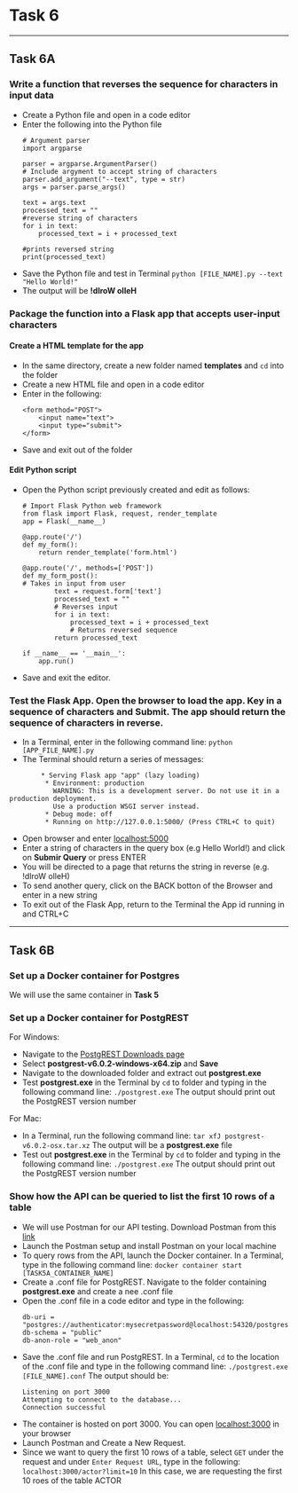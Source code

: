 #   Task 6
****
##  Task 6A
### Write a function that reverses the sequence for characters in input data
-   Create a Python file and open in a code editor
-   Enter the following into the Python file
    ```
    # Argument parser
    import argparse

    parser = argparse.ArgumentParser()
    # Include argyment to accept string of characters
    parser.add_argument("--text", type = str)
    args = parser.parse_args()

    text = args.text
    processed_text = ""
    #reverse string of characters
    for i in text:
        processed_text = i + processed_text

    #prints reversed string
    print(processed_text)
    ```
-   Save the Python file and test in Terminal
    `python [FILE_NAME].py --text "Hello World!"`
-   The output will be **!dlroW olleH**

### Package the function into a Flask app that accepts user-input characters
####    Create a HTML template for the app
-   In the same directory, create a new folder named **templates** and `cd` into the folder
-   Create a new HTML file and open in a code editor
-   Enter in the following:
    ```
    <form method="POST">
        <input name="text">
        <input type="submit">
    </form>
    ```
-   Save and exit out of the folder
####    Edit Python script
-   Open the Python script previously created and edit as follows:
    ```
    # Import Flask Python web framework
    from flask import Flask, request, render_template
    app = Flask(__name__)

    @app.route('/')
    def my_form():
        return render_template('form.html')

    @app.route('/', methods=['POST'])
    def my_form_post():
    # Takes in input from user
            text = request.form['text']
            processed_text = ""
            # Reverses input
            for i in text:
                processed_text = i + processed_text
                # Returns reversed sequence
            return processed_text

    if __name__ == '__main__':
        app.run()
    ```
-   Save and exit the editor.

### Test the Flask App. Open the browser to load the app. Key in a sequence of characters and Submit. The app should return the sequence of characters in reverse.
-   In a Terminal, enter in the following command line:
    `python [APP_FILE_NAME].py`
-   The Terminal should return a series of messages:
```
        * Serving Flask app "app" (lazy loading)
         * Environment: production
           WARNING: This is a development server. Do not use it in a production deployment.
           Use a production WSGI server instead.
         * Debug mode: off
         * Running on http://127.0.0.1:5000/ (Press CTRL+C to quit)
```

-   Open browser and enter [localhost:5000](localhost:5000)
-   Enter a string of characters in the query box (e.g Hello World!) and click on **Submir Query** or press ENTER
-   You will be directed to a page that returns the string in reverse (e.g. !dlroW olleH)
-   To send another query, click on the BACK botton of the Browser and enter in a new string
-   To exit out of the Flask App, return to the Terminal the App id running in and CTRL+C
****
##  Task 6B
### Set up a Docker container for Postgres
We will use the same container in **Task 5**

### Set up a Docker container for PostgREST
For Windows:
-   Navigate to the [PostgREST Downloads page](https://github.com/PostgREST/postgrest/releases/tag/v6.0.2)
-   Select **postgrest-v6.0.2-windows-x64.zip** and **Save**
-   Navigate to the downloaded folder and extract out **postgrest.exe**
-   Test **postgrest.exe** in the Terminal by `cd` to folder and typing in the following command line:
    `./postgrest.exe`
The output should print out the PostgREST version number

For Mac:
-   In a Terminal, run the following command line:
    `tar xfJ postgrest-v6.0.2-osx.tar.xz`
The output will be a **postgrest.exe** file
-   Test out **postgrest.exe** in the Terminal by `cd` to folder and typing in the following command line:
    `./postgrest.exe`
The output should print out the PostgREST version number

### Show how the API can be queried to list the first 10 rows of a table
-   We will use Postman for our API testing. Download Postman from this [link](https://www.getpostman.com/downloads/)
-   Launch the Postman setup and install Postman on your local machine
-   To query rows from the API, launch the Docker container. In a Terminal, type in the following command line:
    `docker container start [TASK5A_CONTAINER_NAME]`
-   Create a .conf file for PostgREST. Navigate to the folder containing **postgrest.exe** and create a nee .conf file
-   Open the .conf file in a code editor and type in the following:
    ```
    db-uri = "postgres://authenticator:mysecretpassword@localhost:54320/postgres"
    db-schema = "public"
    db-anon-role = "web_anon"
    ```
-   Save the .conf file and run PostgREST. In a Terminal, `cd` to the location of the .conf file and type in the following command line:
    `./postgrest.exe [FILE_NAME].conf`
The output should be:
    ```
    Listening on port 3000
    Attempting to connect to the database...
    Connection successful
    ```
-   The container is hosted on port 3000. You can open [localhost:3000](localhost:3000) in your browser
-   Launch Postman and Create a New Request.
-   Since we want to query the first 10 rows of a table, select `GET` under the request and under `Enter Request URL`, type in the following:
    `localhost:3000/actor?limit=10`
In this case, we are requesting the first 10 roes of the table ACTOR
